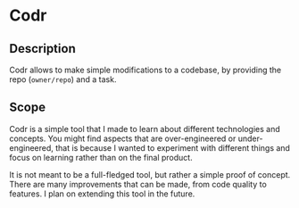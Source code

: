 # Codr
## Description
Codr allows to make simple modifications to a codebase, by providing the repo (`owner/repo`) and a task.

## Scope
Codr is a simple tool that I made to learn about different technologies and concepts.
You might find aspects that are over-engineered or under-engineered, that is because I wanted to experiment with different things and focus on learning rather than on the final product.

It is not meant to be a full-fledged tool, but rather a simple proof of concept.
There are many improvements that can be made, from code quality to features. I plan on extending this tool in the future.
